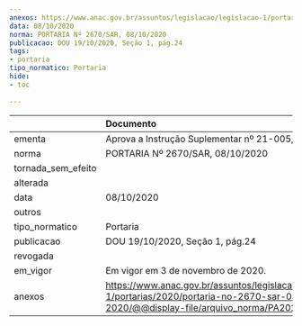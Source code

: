 ```yaml
---
anexos: https://www.anac.gov.br/assuntos/legislacao/legislacao-1/portarias/2020/portaria-no-2670-sar-08-10-2020/@@display-file/arquivo_norma/PA2020-2670.pdf
data: 08/10/2020
norma: PORTARIA Nº 2670/SAR, 08/10/2020
publicacao: DOU 19/10/2020, Seção 1, pág.24
tags:
- portaria
tipo_normatico: Portaria
hide: 
- toc 
 
---
```


|                    | Documento                                                                                                                                            |
|:-------------------|:-----------------------------------------------------------------------------------------------------------------------------------------------------|
| ementa             | Aprova a Instrução Suplementar nº 21-005, Revisão A.                                                                                                 |
| norma              | PORTARIA Nº 2670/SAR, 08/10/2020                                                                                                                     |
| tornada_sem_efeito |                                                                                                                                                      |
| alterada           |                                                                                                                                                      |
| data               | 08/10/2020                                                                                                                                           |
| outros             |                                                                                                                                                      |
| tipo_normatico     | Portaria                                                                                                                                             |
| publicacao         | DOU 19/10/2020, Seção 1, pág.24                                                                                                                      |
| revogada           |                                                                                                                                                      |
| em_vigor           | Em vigor em 3 de novembro de 2020.                                                                                                                   |
| anexos             | https://www.anac.gov.br/assuntos/legislacao/legislacao-1/portarias/2020/portaria-no-2670-sar-08-10-2020/@@display-file/arquivo_norma/PA2020-2670.pdf |